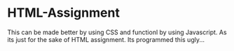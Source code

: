# HTML-Assignment

This can be made better by using CSS and functionl by using Javascript. 
As its just for the sake of HTML assignment. Its programmed this ugly...
